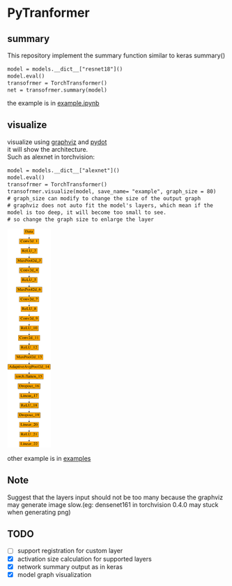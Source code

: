 # PyTranformer



## summary
This repository implement the summary function similar to keras summary()  

```
model = models.__dict__["resnet18"]()
model.eval()
transofrmer = TorchTransformer()
net = transofrmer.summary(model)
```  

the example is in [example.ipynb](/examples/example.ipynb)

## visualize
visualize using [graphviz](https://graphviz.readthedocs.io/en/stable/) and [pydot](https://pypi.org/project/pydot/)  
it will show the architecture.  
Such as alexnet in torchvision:
```
model = models.__dict__["alexnet"]()
model.eval()
transofrmer = TorchTransformer()
transofrmer.visualize(model, save_name= "example", graph_size = 80)
# graph_size can modify to change the size of the output graph
# graphviz does not auto fit the model's layers, which mean if the model is too deep, it will become too small to see.
# so change the graph size to enlarge the layer 
```  
<img src=/examples/alexnet.png  height =500  width=100> 

other example is in [examples](/examples)

## Note
Suggest that the layers input should not be too many because the graphviz may generate image slow.(eg: densenet161 in torchvision 0.4.0 may stuck when generating png)

## TODO
- [ ] support registration for custom layer
- [x] activation size calculation for supported layers
- [x] network summary output as in keras
- [x] model graph visualization
